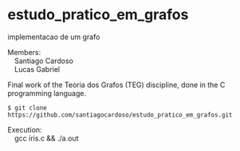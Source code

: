 # estudo_pratico_em_grafos
implementacao de um grafo

Members:  
&emsp;Santiago Cardoso  
&emsp;Lucas Gabriel

Final work of the Teoria dos Grafos (TEG) discipline, done in the C programming language.

```
$ git clone https://github.com/santiagocardoso/estudo_pratico_em_grafos.git
```

Execution:  
&emsp;gcc iris.c && ./a.out
